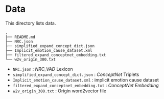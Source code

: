 # Data
This directory lists data.

```
.  
├── README.md  
├── NRC.json  
├── simplified_expand_concept_dict.json
├── Implicit_emotion_cause_dataset.xml
├── filtered_expand_conceptnet_embedding.txt
└── w2v_origin_300.txt
```



- `NRC.json` : *NRC_VAD* Lexicon
- `simplified_expand_concept_dict.json` : *ConceptNet* Triplets
- `Implicit_emotion_cause_dataset.xml` : implicit emotion cause dataset
- `filtered_expand_conceptnet_embedding.txt` : *ConceptNet Embedding*
- `w2v_origin_300.txt` : Origin word2vector file

